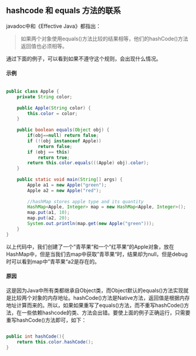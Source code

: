 ## hashcode 和 equals 方法的联系
javadoc中和《Effective Java》都指出：
> 如果两个对象使用equals()方法比较的结果相等，他们的hashCode()方法返回值也必须相等。

通过下面的例子，可以看到如果不遵守这个规则，会出现什么情况。
#### 示例

```java

public class Apple {
    private String color;
 
    public Apple(String color) {
        this.color = color;
    }
 
    public boolean equals(Object obj) {
        if(obj==null) return false;
        if (!(obj instanceof Apple))
            return false;   
        if (obj == this)
            return true;
        return this.color.equals(((Apple) obj).color);
    }
 
    public static void main(String[] args) {
        Apple a1 = new Apple("green");
        Apple a2 = new Apple("red");
 
        //hashMap stores apple type and its quantity
        HashMap<Apple, Integer> map = new HashMap<Apple, Integer>();
        map.put(a1, 10);
        map.put(a2, 20);
        System.out.println(map.get(new Apple("green")));
    }
}

```

以上代码中，我们创建了一个”青苹果“和一个”红苹果“的Apple对象，放在HashMap中，但是当我们去map中获取”青苹果“时，结果却为null，但是debug时可以看到map中”青苹果“a2是存在的。

#### 原因
这是因为Java中所有类都继承自Object类，而Object默认的equals()方法实现就是比较两个对象的内存地址。hashCode()方法是Native方法，返回值是根据内存地址计算而来的。所以，如果如果重写了equals()方法，而不重写hashCode()方法，在一些依赖hashcode的类、方法会出错。要使上面的例子正确运行，只需要重写hashCode()方法即可，如下：

```java

public int hashCode(){
    return this.color.hashCode();   
}
```
